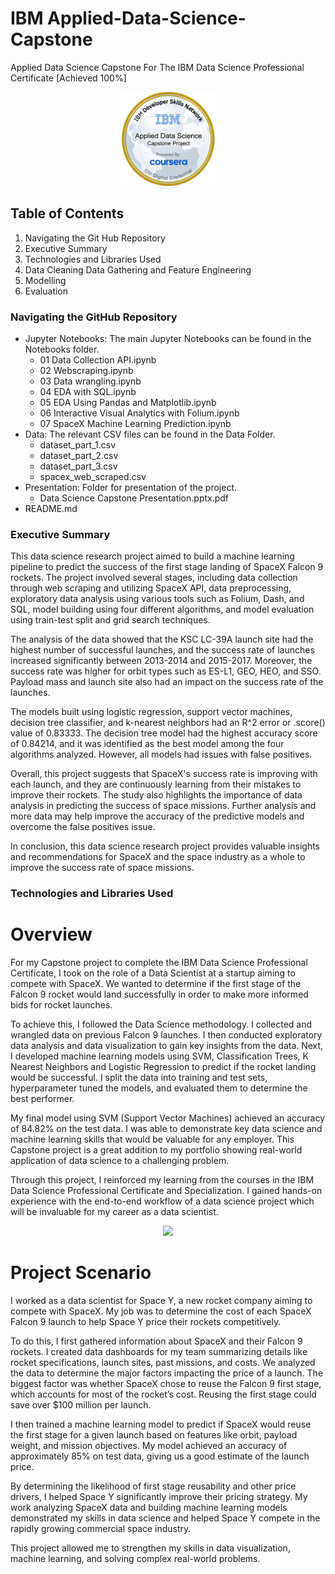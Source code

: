 # IBM Applied-Data-Science-Capstone
Applied Data Science Capstone For The IBM Data Science Professional Certificate [Achieved 100%]





<p align="center">
  <img width="150" height="150" src="https://github.com/Amertastic/Applied-Data-Science-Capstone/blob/main/Images/Applied%20Data%20Science%20Capstone.png?raw=true">
</p>

<!---
<img src="https://images.credly.com/size/340x340/images/798cd889-5828-4b7b-ace4-81ecb79201de/image.png" width="200" height="200">
#![IBM Applied Data Science Capstone](https://images.credly.com/size/340x340/images/798cd889-5828-4b7b-ace4-81ecb79201de/image.png)
--->

## Table of Contents

1) Navigating the Git Hub Repository
2) Executive Summary
3) Technologies and Libraries Used
4) Data Cleaning Data Gathering and Feature Engineering
5) Modelling
6) Evaluation

### Navigating the GitHub Repository

- Jupyter Notebooks: The main Jupyter Notebooks can be found in the Notebooks folder.
  - 01 Data Collection API.ipynb
  - 02 Webscraping.ipynb
  - 03 Data wrangling.ipynb
  - 04 EDA with SQL.ipynb
  - 05 EDA Using Pandas and Matplotlib.ipynb
  - 06 Interactive Visual Analytics with Folium.ipynb
  - 07 SpaceX Machine Learning Prediction.ipynb
- Data: The relevant CSV files can be found in the Data Folder.
  - dataset_part_1.csv
  - dataset_part_2.csv
  - dataset_part_3.csv
  - spacex_web_scraped.csv
- Presentation: Folder for presentation of the project.
  - Data Science Capstone Presentation.pptx.pdf
- README.md

### Executive Summary

This data science research project aimed to build a machine learning pipeline to predict the success of the first stage landing of SpaceX Falcon 9 rockets. The project involved several stages, including data collection through web scraping and utilizing SpaceX API, data preprocessing, exploratory data analysis using various tools such as Folium, Dash, and SQL, model building using four different algorithms, and model evaluation using train-test split and grid search techniques.

The analysis of the data showed that the KSC LC-39A launch site had the highest number of successful launches, and the success rate of launches increased significantly between 2013-2014 and 2015-2017. Moreover, the success rate was higher for orbit types such as ES-L1, GEO, HEO, and SSO. Payload mass and launch site also had an impact on the success rate of the launches.

The models built using logistic regression, support vector machines, decision tree classifier, and k-nearest neighbors had an R^2 error or .score() value of 0.83333. The decision tree model had the highest accuracy score of 0.84214, and it was identified as the best model among the four algorithms analyzed. However, all models had issues with false positives.

Overall, this project suggests that SpaceX's success rate is improving with each launch, and they are continuously learning from their mistakes to improve their rockets. The study also highlights the importance of data analysis in predicting the success of space missions. Further analysis and more data may help improve the accuracy of the predictive models and overcome the false positives issue.

In conclusion, this data science research project provides valuable insights and recommendations for SpaceX and the space industry as a whole to improve the success rate of space missions.


### Technologies and Libraries Used



# Overview

For my Capstone project to complete the IBM Data Science Professional Certificate, I took on the role of a Data Scientist at a startup aiming to compete with SpaceX. We wanted to determine if the first stage of the Falcon 9 rocket would land successfully in order to make more informed bids for rocket launches. 

To achieve this, I followed the Data Science methodology. I collected and wrangled data on previous Falcon 9 launches. I then conducted exploratory data analysis and data visualization to gain key insights from the data. Next, I developed machine learning models using SVM, Classification Trees, K Nearest Neighbors and Logistic Regression to predict if the rocket landing would be successful. I split the data into training and test sets, hyperparameter tuned the models, and evaluated them to determine the best performer. 

My final model using SVM (Support Vector Machines) achieved an accuracy of 84.82% on the test data. I was able to demonstrate key data science and machine learning skills that would be valuable for any employer. This Capstone project is a great addition to my portfolio showing real-world application of data science to a challenging problem.

Through this project, I reinforced my learning from the courses in the IBM Data Science Professional Certificate and Specialization. I gained hands-on experience with the end-to-end workflow of a data science project which will be invaluable for my career as a data scientist.



<p align="center">
  <img src="https://camo.githubusercontent.com/9141210ace06c3858dcd22dbb06deefbe8a5f65c973b2248b91a04f8e1081bf9/68747470733a2f2f63662d636f75727365732d646174612e73332e75732e636c6f75642d6f626a6563742d73746f726167652e617070646f6d61696e2e636c6f75642f49424d446576656c6f706572536b696c6c734e6574776f726b2d445330373031454e2d536b696c6c734e6574776f726b2f6170692f496d616765732f6c616e64696e675f312e676966">
</p>

<!---
![](https://camo.githubusercontent.com/9141210ace06c3858dcd22dbb06deefbe8a5f65c973b2248b91a04f8e1081bf9/68747470733a2f2f63662d636f75727365732d646174612e73332e75732e636c6f75642d6f626a6563742d73746f726167652e617070646f6d61696e2e636c6f75642f49424d446576656c6f706572536b696c6c734e6574776f726b2d445330373031454e2d536b696c6c734e6574776f726b2f6170692f496d616765732f6c616e64696e675f312e676966)
--->

# Project Scenario 

I worked as a data scientist for Space Y, a new rocket company aiming to compete with SpaceX. My job was to determine the cost of each SpaceX Falcon 9 launch to help Space Y price their rockets competitively. 

To do this, I first gathered information about SpaceX and their Falcon 9 rockets. I created data dashboards for my team summarizing details like rocket specifications, launch sites, past missions, and costs. We analyzed the data to determine the major factors impacting the price of a launch. The biggest factor was whether SpaceX chose to reuse the Falcon 9 first stage, which accounts for most of the rocket’s cost. Reusing the first stage could save over $100 million per launch. 

I then trained a machine learning model to predict if SpaceX would reuse the first stage for a given launch based on features like orbit, payload weight, and mission objectives. My model achieved an accuracy of approximately 85% on test data, giving us a good estimate of the launch price. 

By determining the likelihood of first stage reusability and other price drivers, I helped Space Y significantly improve their pricing strategy. My work analyzing SpaceX data and building machine learning models demonstrated my skills in data science and helped Space Y compete in the rapidly growing commercial space industry.

This project allowed me to strengthen my skills in data visualization, machine learning, and solving complex real-world problems. 
